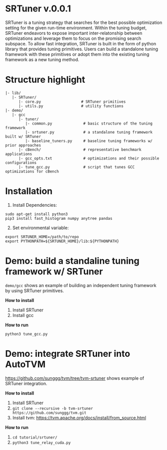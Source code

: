 # SRTuner v.0.0.1
  SRTuner is a tuning strategy that searches for the best possible optimization setting for the given run-time environment. Within the tuning budget, SRTuner endeavors to expose important inter-relatonship between optimizations and leverage them to focus on the promising search subspace.
  To allow fast integration, SRTuner is built in the form of python library that provides tuning primitives. Users can build a standalone tuning framework with these primitives or adopt them into the existing tuning framework as a new tuning method. 

# Structure highlight
```
|- lib/
   |- SRTuner/
      |- core.py                  # SRTuner primitives
      |- utils.py                 # utility functions
|- demo/
   |- gcc
      |- tuner/
         |- common.py              # basic structure of the tuning framework
         |- srtuner.py             # a standalone tuning framework built w/ SRTuner
         |- baseline_tuners.py     # baseline tuning frameworks w/ prior approaches
      |- cBench/                   # representative benchmark applications
      |- gcc_opts.txt              # optimizations and their possible configurations
      |- tune_gcc.py               # script that tunes GCC optimizations for cBench
```


# Installation
1. Install Dependencies:
```
sudo apt-get install python3
pip3 install fast_histogram numpy anytree pandas
```

2. Set environmental variable:
```
export SRTUNER_HOME=/path/to/repo
export PYTHONPATH=${SRTUNER_HOME}/lib:${PYTHONPATH}
```

# Demo: build a standaline tuning framework w/ SRTuner
`demo/gcc` shows an example of building an independent tuning framework by using SRTuner primitives. 

**How to install**

1. Install SRTuner
2. Install gcc

**How to run**

`python3 tune_gcc.py`


# Demo: integrate SRTuner into AutoTVM
https://github.com/sunggg/tvm/tree/tvm-srtuner shows example of SRTuner integration. 

**How to install**
1. Install SRTuner
2. `git clone --recursive -b tvm-srtuner https://github.com/sunggg/tvm.git`
3. Install tvm: https://tvm.apache.org/docs/install/from_source.html

**How to run**
1. `cd tutorial/srtuner/`
2. `python3 tune_relay_cuda.py`



